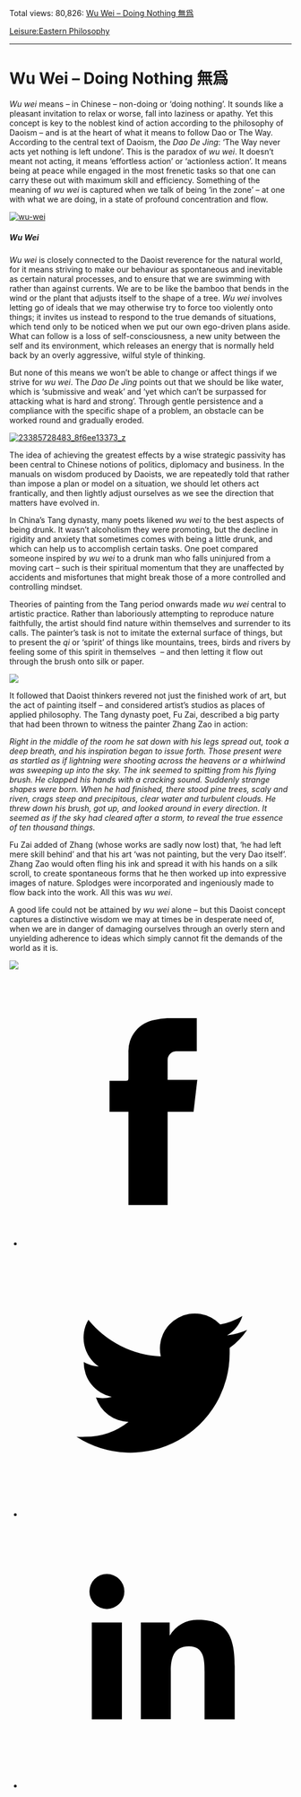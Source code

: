 Total views: 80,826: [Wu Wei – Doing Nothing 無爲](https://www.theschooloflife.com/thebookoflife/wu-wei-doing-nothing/)

[Leisure:](https://www.theschooloflife.com/thebookoflife/category/leisure/)[Eastern Philosophy](https://www.theschooloflife.com/thebookoflife/category/leisure/eastern-philosophy/)

* * *

# Wu Wei – Doing Nothing 無爲
<style>
						.alignnone {
  display: block;
  margin-left: auto;
  margin-right: auto;
  align: center:
}

.addtoany_share_save_container {
display:none;
}

.wp-block-image {
		display: block;
  margin-left: auto;
  margin-right: auto;
  width: 50%;
}

.aligncenter {
display: block;
  margin-left: auto;
  margin-right: auto;
  align: center:
}

@media only screen and (max-width: 500px) {
  .wp-block-image {
		display: block;
  margin-left: auto;
  margin-right: auto;
  width: 100%;
} }

h1 {max-width: 600px !important;
}
.s18-single-post .content-area .site-main article .post-cat-header-display + .old-wrapper p {
    font-size: 1.200em
}
						</style>

_Wu wei_ means – in Chinese – non-doing or ‘doing nothing’. It sounds like a pleasant invitation to relax or worse, fall into laziness or apathy. Yet this concept is key to the noblest kind of action according to the philosophy of Daoism – and is at the heart of what it means to follow Dao or The Way. According to the central text of Daoism, the _Dao De Jing_: ‘The Way never acts yet nothing is left undone’. This is the paradox of _wu wei_. It doesn’t meant not acting, it means ‘effortless action’ or ‘actionless action’. It means being at peace while engaged in the most frenetic tasks so that one can carry these out with maximum skill and efficiency. Something of the meaning of _wu wei_ is captured when we talk of being ‘in the zone’ – at one with what we are doing, in a state of profound concentration and flow.

[![wu-wei](https://www.theschooloflife.com/thebookoflife/wp-content/uploads/2016/01/wu-wei.jpeg)](http://www.thebookoflife.org/wp-content/uploads/2016/01/wu-wei.jpeg)

##### Wu Wei

_Wu wei_ is closely connected to the Daoist reverence for the natural world, for it means striving to make our behaviour as spontaneous and inevitable as certain natural processes, and to ensure that we are swimming with rather than against currents. We are to be like the bamboo that bends in the wind or the plant that adjusts itself to the shape of a tree. _Wu wei_ involves letting go of ideals that we may otherwise try to force too violently onto things; it invites us instead to respond to the true demands of situations, which tend only to be noticed when we put our own ego-driven plans aside. What can follow is a loss of self-consciousness, a new unity between the self and its environment, which releases an energy that is normally held back by an overly aggressive, wilful style of thinking.

But none of this means we won’t be able to change or affect things if we strive for _wu wei_. The _Dao De Jing_ points out that we should be like water, which is ‘submissive and weak’ and ‘yet which can’t be surpassed for attacking what is hard and strong’. Through gentle persistence and a compliance with the specific shape of a problem, an obstacle can be worked round and gradually eroded. &nbsp;

[![23385728483_8f6ee13373_z](https://www.theschooloflife.com/thebookoflife/wp-content/uploads/2016/01/23385728483_8f6ee13373_z.jpg)](http://www.thebookoflife.org/wp-content/uploads/2016/01/23385728483_8f6ee13373_z.jpg)

The idea of achieving the greatest effects by a wise strategic passivity has been central to Chinese notions of politics, diplomacy and business. In the manuals on wisdom produced by Daoists, we are repeatedly told that rather than impose a plan or model on a situation, we should let others act frantically, and then lightly adjust ourselves as we see the direction that matters have evolved in.

In China’s Tang dynasty, many poets likened _wu wei_ to the best aspects of being drunk. It wasn’t alcoholism they were promoting, but the decline in rigidity and anxiety that sometimes comes with being a little drunk, and which can help us to accomplish certain tasks. One poet compared someone inspired by&nbsp;_wu wei_ to a drunk man who falls uninjured from a moving cart – such is their spiritual momentum that they are unaffected by accidents and misfortunes that might break those of a more controlled and controlling mindset.

Theories of painting from the Tang period onwards made _wu wei_ central to artistic practice. Rather than laboriously attempting to reproduce nature faithfully, the artist should find nature within themselves and surrender to its calls. The painter’s task is not to imitate the external surface of things, but to present the _qi_ or ‘spirit’ of things like mountains, trees, birds and rivers by feeling some of this spirit in themselves &nbsp;– and then letting it flow out through the brush onto silk or paper.

![](http://www.yayateahouse.co.nz/images/Art-Peace-With-Tea.jpg)

It followed that Daoist thinkers revered not just the finished work of art, but the act of painting itself – and considered artist’s studios as places of applied philosophy. The Tang dynasty poet, Fu Zai, described a big party that had been thrown to witness the painter Zhang Zao in action:

_Right in the middle of the room he sat down with his legs spread out, took a deep breath, and his inspiration began to issue forth. Those present were as startled as if lightning were shooting across the heavens or a whirlwind was sweeping up into the sky. The ink seemed to spitting from his flying brush. He clapped his hands with a cracking sound. Suddenly strange shapes were born. When he had finished, there stood pine trees, scaly and riven, crags steep and precipitous, clear water and turbulent clouds. He threw down his brush, got up, and looked around in every direction. It seemed as if the sky had cleared after a storm, to reveal the true essence of ten thousand things._

Fu Zai added of Zhang (whose works are sadly now lost) that, ‘he had left mere skill behind’ and that his art ‘was not painting, but the very Dao itself’. Zhang Zao would often fling his ink and spread it with his hands on a silk scroll, to create spontaneous forms that he then worked up into expressive images of nature. Splodges were incorporated and ingeniously made to flow back into the work. All this was _wu wei_.

A good life could not be attained by _wu wei_ alone – but this Daoist concept captures a distinctive wisdom we may at times be in desperate need of, when we are in danger of damaging ourselves through an overly stern and unyielding adherence to ideas which simply cannot fit the demands of the world as it is.

[![](https://img.youtube.com/vi/NvZi7ZV-SWI/0.jpg)](https://www.youtube.com/embed/NvZi7ZV-SWI '')
<style>
    .iframe-class { display: block !important; }
</style>

- [<svg xmlns="http://www.w3.org/2000/svg" viewbox="0 0 26 26"><title>Facebook</title>
                    <g>
                        <path d="M8.38,10H9.92c.2,0,.29,0,.29-.28,0-.82,0-1.64,0-2.46a3.05,3.05,0,0,1,2.57-3.15A7.22,7.22,0,0,1,14,3.95c.86,0,1.71,0,2.57,0h.25v3.2h-2A.85.85,0,0,0,14,8c0,.62,0,1.24,0,1.91h2.87L16.51,13H14v9H10.21V13H8.38Z"></path>
                    </g>
                </svg>](http://www.facebook.com/sharer/sharer.php?u=https://www.theschooloflife.com/thebookoflife/wu-wei-doing-nothing/)
- [<svg xmlns="http://www.w3.org/2000/svg" viewbox="0 0 26 26"><title>Twitter</title>
                    <path d="M21.69,7.9a6.75,6.75,0,0,1-1.94.53,3.39,3.39,0,0,0,1.48-1.87,6.76,6.76,0,0,1-2.14.82,3.38,3.38,0,0,0-5.75,3.08,9.59,9.59,0,0,1-7-3.53,3.38,3.38,0,0,0,1,4.51A3.36,3.36,0,0,1,5.89,11v0A3.38,3.38,0,0,0,8.6,14.37a3.39,3.39,0,0,1-1.53.06,3.38,3.38,0,0,0,3.15,2.35A6.78,6.78,0,0,1,6,18.22a6.87,6.87,0,0,1-.81,0A9.6,9.6,0,0,0,20,10.08q0-.22,0-.44A6.86,6.86,0,0,0,21.69,7.9Z"></path>
                </svg>](http://twitter.com/share?url=https://www.theschooloflife.com/thebookoflife/wu-wei-doing-nothing/&text=&via=theschooloflife)
- [<svg xmlns="http://www.w3.org/2000/svg" viewbox="0 0 26 26"><title>LinkedIn</title>
<path class="cls-2" d="M6.67,10H9.58v9.36H6.67ZM8.13,5.32A1.69,1.69,0,1,1,6.44,7,1.69,1.69,0,0,1,8.13,5.32"></path><path class="cls-2" d="M11.41,10H14.2v1.28h0A3.06,3.06,0,0,1,17,9.75c2.95,0,3.49,1.94,3.49,4.46v5.14H17.57V14.79c0-1.09,0-2.48-1.51-2.48s-1.75,1.18-1.75,2.4v4.63H11.41Z"></path></svg>](https://www.linkedin.com/shareArticle?mini=true&url=https://www.theschooloflife.com/thebookoflife/wu-wei-doing-nothing/)
